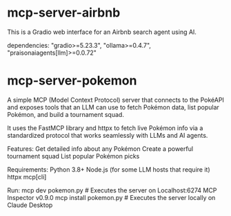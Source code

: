 # mcp-server-airbnb

This is a Gradio web interface for an Airbnb search agent using AI.

dependencies:
"gradio>=5.23.3",
"ollama>=0.4.7",
"praisonaiagents[llm]>=0.0.72"

# mcp-server-pokemon

A simple MCP (Model Context Protocol) server that connects to the PokéAPI and exposes tools that an LLM can use to fetch Pokémon data, list popular Pokémon, and build a tournament squad.

It uses the FastMCP library and httpx to fetch live Pokémon info via a standardized protocol that works seamlessly with LLMs and AI agents.

Features:
Get detailed info about any Pokémon
Create a powerful tournament squad
List popular Pokémon picks

Requirements:
Python 3.8+
Node.js (for some LLM hosts that require it)
httpx
mcp[cli]

Run:
mcp dev pokemon.py # Executes the server on Localhost:6274 MCP Inspector v0.9.0
mcp install pokemon.py # Executes the server locally on Claude Desktop

